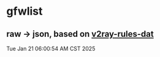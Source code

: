 # gfwlist
## raw -> json, based on [v2ray-rules-dat](https://github.com/Loyalsoldier/v2ray-rules-dat)
Tue Jan 21 06:00:54 AM CST 2025

